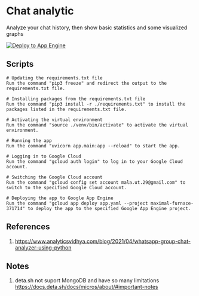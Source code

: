 # Chat analytic

Analyze your chat history, then show basic statistics and some visualized graphs

[![Deploy to App Engine](https://github.com/athachai29/chat-analytic/actions/workflows/google.yaml/badge.svg)](https://github.com/athachai29/chat-analytic/actions/workflows/google.yaml)

## Scripts

```shell
# Updating the requirements.txt file
Run the command "pip3 freeze" and redirect the output to the requirements.txt file.

# Installing packages from the requirements.txt file
Run the command "pip3 install -r ./requirements.txt" to install the packages listed in the requirements.txt file.

# Activating the virtual environment
Run the command "source ./venv/bin/activate" to activate the virtual environment.

# Running the app
Run the command "uvicorn app.main:app --reload" to start the app.

# Logging in to Google Cloud
Run the command "gcloud auth login" to log in to your Google Cloud account.

# Switching the Google Cloud account
Run the command "gcloud config set account mala.ut.29@gmail.com" to switch to the specified Google Cloud account.

# Deploying the app to Google App Engine
Run the command "gcloud app deploy app.yaml --project maximal-furnace-371714" to deploy the app to the specified Google App Engine project.
```

## References

1. <https://www.analyticsvidhya.com/blog/2021/04/whatsapp-group-chat-analyzer-using-python>

## Notes

1. deta.sh not suport MongoDB and have so many limitations <https://docs.deta.sh/docs/micros/about/#important-notes>
